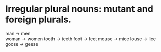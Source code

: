 # Irregular plural nouns: mutant and foreign plurals.

man -> men       
woman -> women
tooth -> teeth
foot -> feet
mouse -> mice
louse -> lice
goose -> geese 
